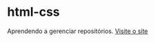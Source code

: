 # html-css
 
Aprendendo a gerenciar repositórios.
<a href="https://pedro-4rtur.github.io/html-css/desafios/desafio010/android.html">Visite o site</a>